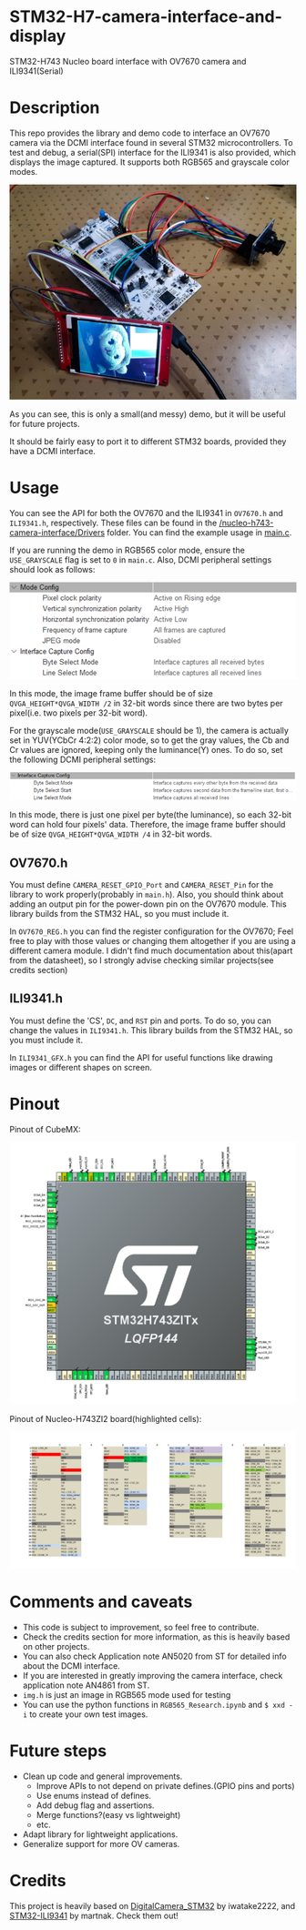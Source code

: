 # STM32-H7-camera-interface-and-display
 STM32-H743 Nucleo board interface with OV7670 camera and ILI9341(Serial)

 # Description
 This repo provides the library and demo code to interface an OV7670 camera via the DCMI interface found in several STM32 microcontrollers. To test and debug, a serial(SPI) interface for the ILI9341 is also provided, which displays the image captured. It supports both RGB565 and grayscale color modes.

 ![demo](/images/demo.jpg)

 As you can see, this is only a small(and messy) demo, but it will be useful for future projects.  

 It should be fairly easy to port it to different STM32 boards, provided they have a DCMI interface.

 # Usage
You can see the API for both the OV7670 and the ILI9341 in `OV7670.h` and `ILI9341.h`, respectively. These files can be found in the [/nucleo-h743-camera-interface/Drivers](/nucleo-h743-camera-interface/Drivers) folder. You can find the example usage in [main.c](/nucleo-h743-camera-interface/Core/Src/main.c).

If you are running the demo in RGB565 color mode, ensure the `USE_GRAYSCALE` flag is set to `0` in `main.c`. Also, DCMI peripheral settings should look as follows:

![dcmi_rgb565](/images/dcmi_rgb.png)

In this mode, the image frame buffer should be of size `QVGA_HEIGHT*QVGA_WIDTH /2` in 32-bit words since there are two bytes per pixel(i.e. two pixels per 32-bit word).

For the grayscale mode(`USE_GRAYSCALE` should be 1), the camera is actually set in YUV(YCbCr 4:2:2) color mode, so to get the gray values, the Cb and Cr values are ignored, keeping only the luminance(Y) ones. To do so, set the following DCMI peripheral settings:

![dcmi_gray](/images/dcmi_grayscale.png)

In this mode, there is just one pixel per byte(the luminance), so each 32-bit word can hold four pixels' data. Therefore, the image frame buffer should be of size `QVGA_HEIGHT*QVGA_WIDTH /4` in 32-bit words.

## OV7670.h
You must define `CAMERA_RESET_GPIO_Port` and `CAMERA_RESET_Pin` for the library to work properly(probably in `main.h`). Also, you should think about adding an output pin for the power-down pin on the OV7670 module. This library builds from the STM32 HAL, so you must include it.

In `OV7670_REG.h` you can find the register configuration for the OV7670; Feel free to play with those values or changing them altogether if you are using a different camera module. I didn't find much documentation about this(apart from the datasheet), so I strongly advise checking similar projects(see credits section)

## ILI9341.h
You must define the 'CS', `DC`, and `RST` pin and ports. To do so, you can change the values in `ILI9341.h`. This library builds from the STM32 HAL, so you must include it.

In  `ILI9341_GFX.h` you can find the API for useful functions like drawing images or different shapes on screen.

# Pinout
Pinout of CubeMX:

![CubeMx_Pinout](/images/pinout_lqfp144.png)

Pinout of Nucleo-H743ZI2 board(highlighted cells):

![Nucleo_Pinout](/images/nucleo_pinout.jpg)


# Comments and caveats
- This code is subject to improvement, so feel free to contribute.
- Check the credits section for more information, as this is heavily based on other projects.
- You can also check Application note AN5020 from ST for detailed info about the DCMI interface.
- If you are interested in greatly improving the camera interface, check application note AN4861 from ST.
- `img.h` is just an image in RGB565 mode used for testing
- You can use the python functions in `RGB565_Research.ipynb` and `$ xxd -i` to create your own test images.

# Future steps
- Clean up code and general improvements.
    - Improve APIs to not depend on private defines.(GPIO pins and ports)
    - Use enums instead of defines.
    - Add debug flag and assertions.
    - Merge functions?(easy vs lightweight)
    - etc.
- Adapt library for lightweight applications.
- Generalize support for more OV cameras.

# Credits
This project is heavily based on [DigitalCamera_STM32](https://github.com/iwatake2222/DigitalCamera_STM32) by iwatake2222, and [STM32-ILI9341](https://github.com/martnak/STM32-ILI9341) by martnak. Check them out!

